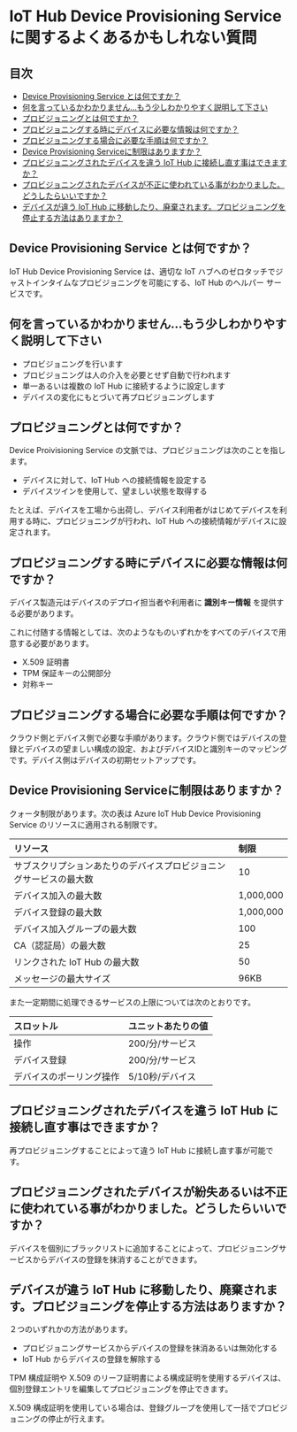# IoT Hub Device Provisioning Service に関するよくあるかもしれない質問

## 目次

- [Device Provisioning Service とは何ですか？](#q-about)
- [何を言っているかわかりません…もう少しわかりやすく説明して下さい](#q-about2)
- [プロビジョニングとは何ですか？](#q-about3)
- [プロビジョニングする時にデバイスに必要な情報は何ですか？](#q-id-requirement)
- [プロビジョニングする場合に必要な手順は何ですか？](#q-task-requirement)
- [Device Provisioning Serviceに制限はありますか？](#q-quotas)
- [プロビジョニングされたデバイスを違う IoT Hub に接続し直す事はできますか？](#q-re-provisioning)
- [プロビジョニングされたデバイスが不正に使われている事がわかりました。どうしたらいいですか？](#q-blacklist)
- [デバイスが違う IoT Hub に移動したり、廃棄されます。プロビジョニングを停止する方法はありますか？](#q-remove-device)


## <a id="q-about">Device Provisioning Service とは何ですか？</a>

IoT Hub Device Provisioning Service は、適切な IoT ハブへのゼロタッチでジャストインタイムなプロビジョニングを可能にする、IoT Hub のヘルパー サービスです。

## <a id="q-about2">何を言っているかわかりません…もう少しわかりやすく説明して下さい</a>

- プロビジョニングを行います
- プロビジョニングは人の介入を必要とせず自動で行われます
- 単一あるいは複数の IoT Hub に接続するように設定します
- デバイスの変化にもとづいて再プロビジョニングします

## <a id="q-about3">プロビジョニングとは何ですか？</a>

Device Proivisioning Service の文脈では、プロビジョニングは次のことを指します。

- デバイスに対して、IoT Hub への接続情報を設定する
- デバイスツインを使用して、望ましい状態を取得する

たとえば、デバイスを工場から出荷し、デバイス利用者がはじめてデバイスを利用する時に、プロビジョニングが行われ、IoT Hub への接続情報がデバイスに設定されます。

## <a id="q-id-requirement">プロビジョニングする時にデバイスに必要な情報は何ですか？</a>

デバイス製造元はデバイスのデプロイ担当者や利用者に **識別キー情報** を提供する必要があります。

これに付随する情報としては、次のようなものいずれかをすべてのデバイスで用意する必要があります。

- X.509 証明書
- TPM 保証キーの公開部分
- 対称キー

## <a id="q-task-requirement">プロビジョニングする場合に必要な手順は何ですか？</a>

クラウド側とデバイス側で必要な手順があります。クラウド側ではデバイスの登録とデバイスの望ましい構成の設定、およびデバイスIDと識別キーのマッピングです。デバイス側はデバイスの初期セットアップです。

## <a id="q-quotas">Device Provisioning Serviceに制限はありますか？</a>

クォータ制限があります。次の表は Azure IoT Hub Device Provisioning Service のリソースに適用される制限です。

| リソース | 制限 |
| :----- | :--- |
| サブスクリプションあたりのデバイスプロビジョニングサービスの最大数 | 10 |
| デバイス加入の最大数 | 1,000,000 |
| デバイス登録の最大数 | 1,000,000 |
| デバイス加入グループの最大数 | 100 |
| CA（認証局）の最大数 | 25 |
| リンクされた IoT Hub の最大数 | 50 |
| メッセージの最大サイズ | 96KB |

また一定期間に処理できるサービスの上限については次のとおりです。

| スロットル | ユニットあたりの値 |
| :------- | :------------ |
| 操作 |  200/分/サービス |
| デバイス登録 | 200/分/サービス |
| デバイスのポーリング操作 | 5/10秒/デバイス |


## <a id="q-re-provisioning">プロビジョニングされたデバイスを違う IoT Hub に接続し直す事はできますか？</a>

再プロビジョニングすることによって違う IoT Hub に接続し直す事が可能です。

## <a id="q-blacklist">プロビジョニングされたデバイスが紛失あるいは不正に使われている事がわかりました。どうしたらいいですか？</a>

デバイスを個別にブラックリストに追加することによって、プロビジョニングサービスからデバイスの登録を抹消することができます。

## <a id="q-remove-device">デバイスが違う IoT Hub に移動したり、廃棄されます。プロビジョニングを停止する方法はありますか？</a>

２つのいずれかの方法があります。

- プロビジョニングサービスからデバイスの登録を抹消あるいは無効化する
- IoT Hub からデバイスの登録を解除する

TPM 構成証明や X.509 のリーフ証明書による構成証明を使用するデバイスは、個別登録エントリを編集してプロビジョニングを停止できます。

X.509 構成証明を使用している場合は、登録グループを使用して一括でプロビジョニングの停止が行えます。
